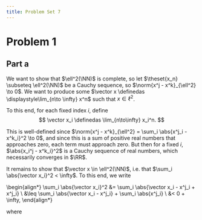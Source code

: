 ```yaml
---
title: Problem Set 7
---
```


# Problem 1

## Part a

We want to show that $\ell^2(\NN)$ is complete, so let $\theset{x_n} \subseteq \ell^2(\NN)$ be a Cauchy sequence, so $\norm{x^j - x^k}_{\ell^2} \to 0$. We want to produce some $\vector x \definedas \displaystyle\lim_{n\to \infty} x^n$ such that $x\in \ell^2$.

To this end, for each fixed index $i$, define
$$
\vector x_i \definedas \lim_{n\to\infty} x_i^n.
$$

This is well-defined since $\norm{x^j - x^k}_{\ell^2} = \sum_i \abs{x^j_i - x^k_i}^2 \to 0$, and since this is a sum of positive real numbers that approaches zero, each term must approach zero. But then for a fixed $i$, $\abs{x_i^j - x^k_i}^2$ is a Cauchy sequence of real numbers, which necessarily converges in $\RR$.

It remains to show that $\vector x \in \ell^2(\NN)$, i.e. that $\sum_i \abs{\vector x_i}^2 < \infty$. To this end, we write

\begin{align*}
\sum_i \abs{\vector x_i}^2 &= \sum_i \abs{\vector x_i - x^j_i + x^j_i} \\
&\leq  \sum_i \abs{\vector x_i - x^j_i} + \sum_i \abs{x^j_i} \\
&< 0 + \infty,
\end{align*}

where